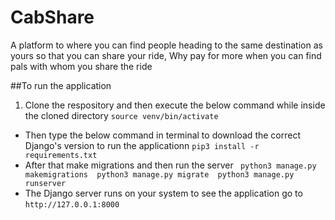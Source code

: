 # CabShare
A platform to where you can find people heading to the same destination as yours so that you can share your ride,
Why pay for more when you can find pals with whom you share the ride 


##To run the application

1. Clone the respository and then execute the below command while inside the cloned directory
          ``` source venv/bin/activate ``` 
- Then type the below command in terminal to download the correct Django's version to run the applicationn
         ``` pip3 install -r requirements.txt ``` 
- After that make migrations and then run the server 
       ``` 
         python3 manage.py makemigrations 
         python3 manage.py migrate 
         python3 manage.py runserver
       ```  
- The Django server runs on your system to see the application go to `http://127.0.0.1:8000` 

